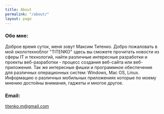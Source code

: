 ```yaml
---
title: About
permalink: "/about/"
layout: page
---
```


### Обо мне:

Доброе время суток, меня зовут Максим Титенко. Добро пожаловать в мой околотехноблог "TITENKO" здесь вы сможете прочитать новости из сферы IT и технологий, найти различные интересные разработки и проекты веб-разработки - процесс создания веб-сайта или веб-приложения. Так же интересные фишки и программное обеспечение для различных операционных систем: Windows, Mac OS, Linux. Информацию о различных мобильных приложениях которые по моему мнению достойны внимания, гаджеты и многое другое.

### Email:

[titenko.m@gmail.com](mailto:titenko.m@gmail.com)
